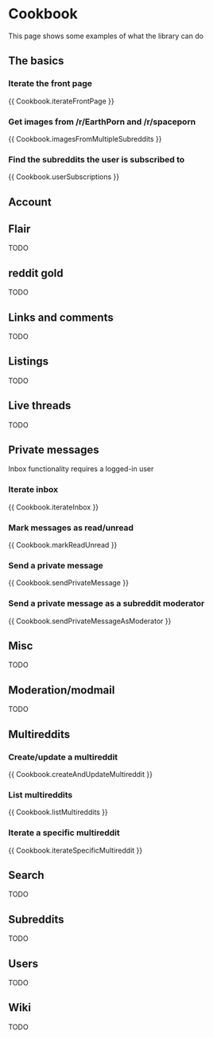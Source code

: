 # Cookbook

This page shows some examples of what the library can do

## The basics

### Iterate the front page

{{ Cookbook.iterateFrontPage }}

### Get images from /r/EarthPorn and /r/spaceporn

{{ Cookbook.imagesFromMultipleSubreddits }}

### Find the subreddits the user is subscribed to

{{ Cookbook.userSubscriptions }}

## Account

## Flair

TODO

## reddit gold

TODO

## Links and comments

TODO

## Listings

TODO

## Live threads

TODO

## Private messages

Inbox functionality requires a logged-in user

### Iterate inbox

{{ Cookbook.iterateInbox }}

### Mark messages as read/unread

{{ Cookbook.markReadUnread }}

### Send a private message

{{ Cookbook.sendPrivateMessage }}

### Send a private message as a subreddit moderator

{{ Cookbook.sendPrivateMessageAsModerator }}

## Misc

TODO

## Moderation/modmail

TODO

## Multireddits

### Create/update a multireddit

{{ Cookbook.createAndUpdateMultireddit }}

### List multireddits

{{ Cookbook.listMultireddits }}

### Iterate a specific multireddit

{{ Cookbook.iterateSpecificMultireddit }}

## Search

TODO

## Subreddits

TODO

## Users

TODO

## Wiki

TODO
